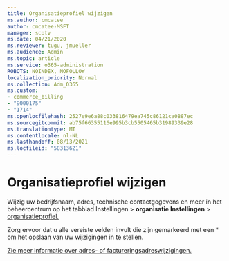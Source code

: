 ```yaml
---
title: Organisatieprofiel wijzigen
ms.author: cmcatee
author: cmcatee-MSFT
manager: scotv
ms.date: 04/21/2020
ms.reviewer: tugu, jmueller
ms.audience: Admin
ms.topic: article
ms.service: o365-administration
ROBOTS: NOINDEX, NOFOLLOW
localization_priority: Normal
ms.collection: Adm_O365
ms.custom:
- commerce_billing
- "9000175"
- "1714"
ms.openlocfilehash: 2527e9e6a88c033816479ea745c86121ca0887ec
ms.sourcegitcommit: ab75f66355116e995b3cb5505465b31989339e28
ms.translationtype: MT
ms.contentlocale: nl-NL
ms.lasthandoff: 08/13/2021
ms.locfileid: "58313621"
---
```

# <a name="change-organization-profile"></a>Organisatieprofiel wijzigen

Wijzig uw bedrijfsnaam, adres, technische contactgegevens en meer in het beheercentrum op het tabblad Instellingen  >  **organisatie Instellingen**  >  [organisatieprofiel.](https://admin.microsoft.com/AdminPortal/Home#/Settings/OrganizationProfile/:/Settings/L1/OrganizationInformation)

Zorg ervoor dat u alle vereiste velden invult die zijn gemarkeerd met een * om het opslaan van uw wijzigingen in te stellen.

[Zie meer informatie over adres- of factureringsadreswijzigingen.](https://docs.microsoft.com/microsoft-365/admin/manage/change-address-contact-and-more)
